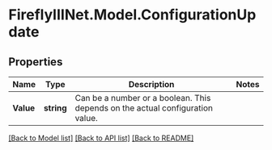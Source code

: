 # FireflyIIINet.Model.ConfigurationUpdate

## Properties

Name | Type | Description | Notes
------------ | ------------- | ------------- | -------------
**Value** | **string** | Can be a number or a boolean. This depends on the actual configuration value. | 

[[Back to Model list]](../README.md#documentation-for-models) [[Back to API list]](../README.md#documentation-for-api-endpoints) [[Back to README]](../README.md)

